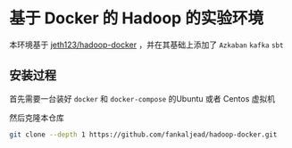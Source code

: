 # 基于 Docker 的 Hadoop 的实验环境

本环境基于 [jeth123/hadoop-docker](https://github.com/jeth123/hadoop-docker) ，并在其基础上添加了 `Azkaban` `kafka` `sbt` 

## 安装过程

首先需要一台装好 `docker` 和 `docker-compose` 的Ubuntu 或者 Centos 虚拟机



然后克隆本仓库

```bash
git clone --depth 1 https://github.com/fankaljead/hadoop-docker.git
```



